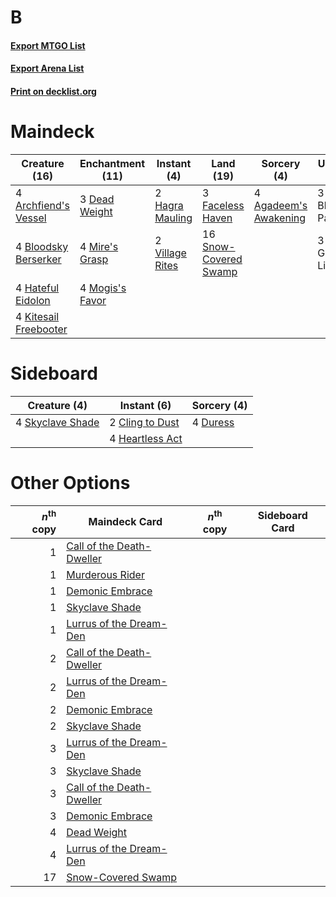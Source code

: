 # B

#### [Export MTGO List](../collection/B/B.txt)
#### [Export Arena List](../collection/B/B_arena.txt)
#### [Print on decklist.org](http://decklist.org/?deckmain=4%09Agadeem's%20Awakening%0A4%09Archfiend's%20Vessel%0A3%09Blightstep%20Pathway%0A4%09Bloodsky%20Berserker%0A3%09Dead%20Weight%0A3%09Faceless%20Haven%0A2%09Hagra%20Mauling%0A4%09Hateful%20Eidolon%0A4%09Kitesail%20Freebooter%0A4%09Mire's%20Grasp%0A4%09Mogis's%20Favor%0A16%09Snow-Covered%20Swamp%0A3%09Valki,%20God%20of%20Lies%0A2%09Village%20Rites&deckside=2%09Cling%20to%20Dust%0A4%09Duress%0A4%09Heartless%20Act%0A4%09Skyclave%20Shade)
# Maindeck

|                                         Creature (16)                                          |                                     Enchantment (11)                                     |                                       Instant (4)                                        |                                           Land (19)                                            |                                          Sorcery (4)                                           |    Unknown (6)     |
|------------------------------------------------------------------------------------------------|------------------------------------------------------------------------------------------|------------------------------------------------------------------------------------------|------------------------------------------------------------------------------------------------|------------------------------------------------------------------------------------------------|--------------------|
|4 [Archfiend's Vessel](http://gatherer.wizards.com/Pages/Card/Details.aspx?multiverseid=485411) |3 [Dead Weight](http://gatherer.wizards.com/Pages/Card/Details.aspx?multiverseid=452817)  |2 [Hagra Mauling](http://gatherer.wizards.com/Pages/Card/Details.aspx?multiverseid=491741)|3 [Faceless Haven](http://gatherer.wizards.com/Pages/Card/Details.aspx?multiverseid=503874)     |4 [Agadeem's Awakening](http://gatherer.wizards.com/Pages/Card/Details.aspx?multiverseid=491723)|3 Blightstep Pathway|
|4 [Bloodsky Berserker](http://gatherer.wizards.com/Pages/Card/Details.aspx?multiverseid=503688) |4 [Mire's Grasp](http://gatherer.wizards.com/Pages/Card/Details.aspx?multiverseid=476357) |2 [Village Rites](http://gatherer.wizards.com/Pages/Card/Details.aspx?multiverseid=485449)|16 [Snow-Covered Swamp](http://gatherer.wizards.com/Pages/Card/Details.aspx?multiverseid=121256)|                                                                                                |3 Valki, God of Lies|
|4 [Hateful Eidolon](http://gatherer.wizards.com/Pages/Card/Details.aspx?multiverseid=476352)    |4 [Mogis's Favor](http://gatherer.wizards.com/Pages/Card/Details.aspx?multiverseid=476358)|                                                                                          |                                                                                                |                                                                                                |                    |
|4 [Kitesail Freebooter](http://gatherer.wizards.com/Pages/Card/Details.aspx?multiverseid=435264)|                                                                                          |                                                                                          |                                                                                                |                                                                                                |                    |


# Sideboard

|                                       Creature (4)                                        |                                       Instant (6)                                        |                                   Sorcery (4)                                    |
|-------------------------------------------------------------------------------------------|------------------------------------------------------------------------------------------|----------------------------------------------------------------------------------|
|4 [Skyclave Shade](http://gatherer.wizards.com/Pages/Card/Details.aspx?multiverseid=491763)|2 [Cling to Dust](http://gatherer.wizards.com/Pages/Card/Details.aspx?multiverseid=476338)|4 [Duress](http://gatherer.wizards.com/Pages/Card/Details.aspx?multiverseid=14557)|
|                                                                                           |4 [Heartless Act](http://gatherer.wizards.com/Pages/Card/Details.aspx?multiverseid=479611)|                                                                                  |


# Other Options

|*n*<sup>th</sup> copy|                                           Maindeck Card                                            |*n*<sup>th</sup> copy|Sideboard Card|
|--------------------:|----------------------------------------------------------------------------------------------------|---------------------|--------------|
|                    1|[Call of the Death-Dweller](http://gatherer.wizards.com/Pages/Card/Details.aspx?multiverseid=479598)|                     |              |
|                    1|[Murderous Rider](http://gatherer.wizards.com/Pages/Card/Details.aspx?multiverseid=473059)          |                     |              |
|                    1|[Demonic Embrace](http://gatherer.wizards.com/Pages/Card/Details.aspx?multiverseid=488255)          |                     |              |
|                    1|[Skyclave Shade](http://gatherer.wizards.com/Pages/Card/Details.aspx?multiverseid=491763)           |                     |              |
|                    1|[Lurrus of the Dream-Den](http://gatherer.wizards.com/Pages/Card/Details.aspx?multiverseid=479746)  |                     |              |
|                    2|[Call of the Death-Dweller](http://gatherer.wizards.com/Pages/Card/Details.aspx?multiverseid=479598)|                     |              |
|                    2|[Lurrus of the Dream-Den](http://gatherer.wizards.com/Pages/Card/Details.aspx?multiverseid=479746)  |                     |              |
|                    2|[Demonic Embrace](http://gatherer.wizards.com/Pages/Card/Details.aspx?multiverseid=488255)          |                     |              |
|                    2|[Skyclave Shade](http://gatherer.wizards.com/Pages/Card/Details.aspx?multiverseid=491763)           |                     |              |
|                    3|[Lurrus of the Dream-Den](http://gatherer.wizards.com/Pages/Card/Details.aspx?multiverseid=479746)  |                     |              |
|                    3|[Skyclave Shade](http://gatherer.wizards.com/Pages/Card/Details.aspx?multiverseid=491763)           |                     |              |
|                    3|[Call of the Death-Dweller](http://gatherer.wizards.com/Pages/Card/Details.aspx?multiverseid=479598)|                     |              |
|                    3|[Demonic Embrace](http://gatherer.wizards.com/Pages/Card/Details.aspx?multiverseid=488255)          |                     |              |
|                    4|[Dead Weight](http://gatherer.wizards.com/Pages/Card/Details.aspx?multiverseid=452817)              |                     |              |
|                    4|[Lurrus of the Dream-Den](http://gatherer.wizards.com/Pages/Card/Details.aspx?multiverseid=479746)  |                     |              |
|                   17|[Snow-Covered Swamp](http://gatherer.wizards.com/Pages/Card/Details.aspx?multiverseid=121256)       |                     |              |

